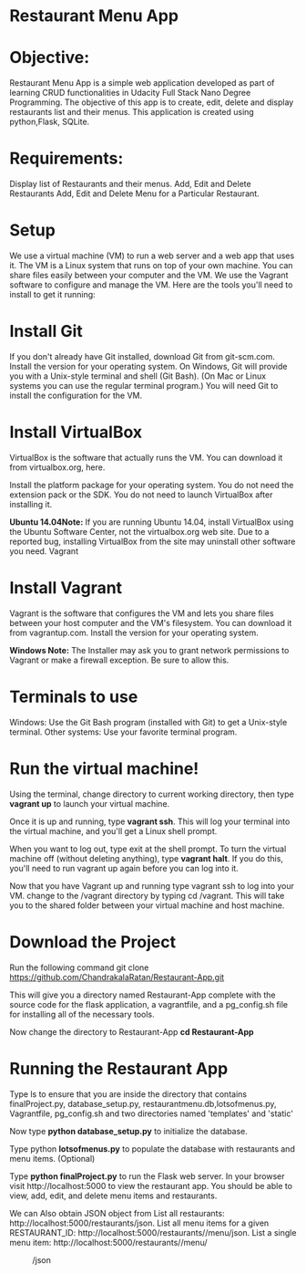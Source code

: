 # Restaurant Menu App

# Objective:
Restaurant Menu App is a simple web application developed as part of learning CRUD functionalities in Udacity Full Stack Nano Degree Programming.  The objective of this app is to create, edit, delete and display restaurants list and their menus. This application is created using python,Flask, SQLite.

# Requirements:
Display list of Restaurants and their menus.
Add, Edit and Delete Restaurants
Add, Edit and Delete Menu for a Particular Restaurant.

# Setup
We use a virtual machine (VM) to run a web server and a web app that uses it. The VM is a Linux system that runs on top of your own machine. You can share files easily between your computer and the VM. We use the Vagrant software to configure and manage the VM. Here are the tools you'll need to install to get it running:

# Install Git
If you don't already have Git installed, download Git from git-scm.com. Install the version for your operating system. On Windows, Git will provide you with a Unix-style terminal and shell (Git Bash). (On Mac or Linux systems you can use the regular terminal program.) You will need Git to install the configuration for the VM.

# Install VirtualBox
VirtualBox is the software that actually runs the VM. You can download it from virtualbox.org, here.

Install the platform package for your operating system. You do not need the extension pack or the SDK. You do not need to launch VirtualBox after installing it.

**Ubuntu 14.04Note:** If you are running Ubuntu 14.04, install VirtualBox using the Ubuntu Software Center, not the virtualbox.org web site. Due to a reported bug, installing VirtualBox from the site may uninstall other software you need. Vagrant

# Install Vagrant
Vagrant is the software that configures the VM and lets you share files between your host computer and the VM's filesystem. You can download it from vagrantup.com. Install the version for your operating system.

**Windows Note:** The Installer may ask you to grant network permissions to Vagrant or make a firewall exception. Be sure to allow this.

# Terminals to use
Windows: Use the Git Bash program (installed with Git) to get a Unix-style terminal. Other systems: Use your favorite terminal program.

# Run the virtual machine!
Using the terminal, change directory to current working directory, then type **vagrant up** to launch your virtual machine.

Once it is up and running, type **vagrant ssh**. This will log your terminal into the virtual machine, and you'll get a Linux shell prompt.

When you want to log out, type exit at the shell prompt. To turn the virtual machine off (without deleting anything), type **vagrant halt**. If you do this, you'll need to run vagrant up again before you can log into it.

Now that you have Vagrant up and running type vagrant ssh to log into your VM. change to the /vagrant directory by typing cd /vagrant. This will take you to the shared folder between your virtual machine and host machine.

# Download the Project

Run the following command git clone https://github.com/ChandrakalaRatan/Restaurant-App.git

This will give you a directory named Restaurant-App complete with the source code for the flask application, a vagrantfile, and a pg_config.sh file for installing all of the necessary tools.

Now change the directory to Restaurant-App **cd Restaurant-App**

# Running the Restaurant App

Type ls to ensure that you are inside the directory that contains finalProject.py, database_setup.py, restaurantmenu.db,lotsofmenus.py, Vagrantfile, pg_config.sh and two directories named 'templates' and 'static'

Now type **python database_setup.py** to initialize the database.

Type python **lotsofmenus.py** to populate the database with restaurants and menu items. (Optional)

Type **python finalProject.py** to run the Flask web server. In your browser visit http://localhost:5000 to view the restaurant app. You should be able to view, add, edit, and delete menu items and restaurants.

We can Also obtain JSON object from   List all restaurants: http://localhost:5000/restaurants/json. List all menu items for a given RESTAURANT_ID: http://localhost:5000/restaurants/<RESTAURANT ID>/menu/json. List a single menu item: http://localhost:5000/restaurants/<RESTAURANT ID>/menu/<MENU ID>/json
